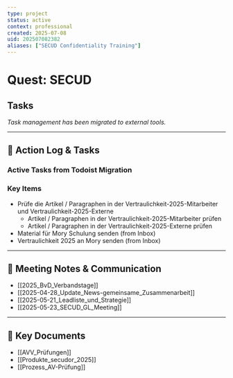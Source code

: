 ```yaml
---
type: project
status: active
context: professional
created: 2025-07-08
uid: 202507082382
aliases: ["SECUD Confidentiality Training"]
---
```


# Quest: SECUD

## Tasks

*Task management has been migrated to external tools.*

---

## 📝 Action Log & Tasks

### Active Tasks from Todoist Migration
### Key Items
- Prüfe die Artikel / Paragraphen in der Vertraulichkeit-2025-Mitarbeiter und Vertraulichkeit-2025-Externe
  - Artikel / Paragraphen in der Vertraulichkeit-2025-Mitarbeiter prüfen
  - Artikel / Paragraphen in der Vertraulichkeit-2025-Externe prüfen
- Material für Mory Schulung senden (from Inbox)
- Vertraulichkeit 2025 an Mory senden (from Inbox)


---
## 💬 Meeting Notes & Communication
- [[2025_BvD_Verbandstage]]
- [[2025-04-28_Update_News-gemeinsame_Zusammenarbeit]]
- [[2025-05-21_Leadliste_und_Strategie]]
- [[2025-05-23_SECUD_GL_Meeting]]

---
## 📎 Key Documents
- [[AVV_Prüfungen]]
- [[Produkte_secudor_2025]]
- [[Prozess_AV-Prüfung]]
